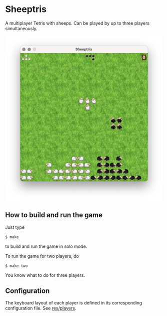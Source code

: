 # Sheeptris

A multiplayer Tetris with sheeps.
Can be played by up to three players simultaneously.

![Screenshot](screenshot.png)

## How to build and run the game

Just type

	$ make

to build and run the game in solo mode.

To run the game for two players, do

	$ make two

You know what to do for three players.

## Configuration

The keyboard layout of each player is defined in its corresponding
configuration file. See [res/players](res/players).
